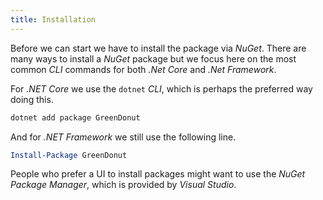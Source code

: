 ```yaml
---
title: Installation
---
```


Before we can start we have to install the package via _NuGet_. There are many
ways to install a _NuGet_ package but we focus here on the most common _CLI_
commands for both _.Net Core_ and _.Net Framework_.

For _.NET Core_ we use the `dotnet` _CLI_, which is perhaps the preferred way
doing this.

```powershell
dotnet add package GreenDonut
```

And for _.NET Framework_ we still use the following line.

```powershell
Install-Package GreenDonut
```

People who prefer a UI to install packages might want to use the
_NuGet Package Manager_, which is provided by _Visual Studio_.
